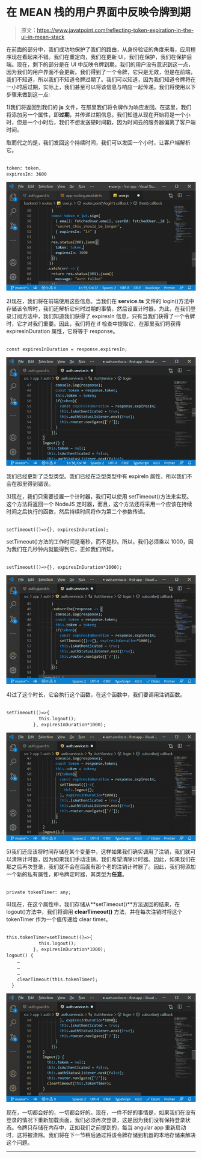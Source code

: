 # 在 MEAN 栈的用户界面中反映令牌到期

> 原文：<https://www.javatpoint.com/reflecting-token-expiration-in-the-ui-in-mean-stack>

在前面的部分中，我们成功地保护了我们的路由，从身份验证的角度来看，应用程序现在看起来不错。我们在重定向，我们在更新 UI，我们在保护，我们在保护后端。现在，剩下的部分是在 UI 中反映令牌到期。我们的用户没有意识到这一点，因为我们的用户界面不会更新。我们得到了一个令牌，它只是无效，但是在前端，我们不知道，所以我们不知道令牌过期了。我们可以知道，因为我们知道令牌将在一小时后过期，实际上，我们甚至可以将该信息与响应一起传递。我们将使用以下步骤来做到这一点:

1)我们将返回到我们的 **js** 文件，在那里我们将令牌作为响应发回。在这里，我们将添加另一个属性，即**过期**，并传递过期信息。我们知道从现在开始将是一个小时，但是一个小时后，我们不想发送硬时间戳，因为时间云的服务器偏离了客户端时间。

取而代之的是，我们发回这个持续时间，我们可以发回一个小时，让客户端解析它。

```

token: token,
expiresIn: 3600

```

![Reflecting the Token Expiration in the UI in MEAN Stack](img/3062a38ae78ede600c1bb96a1553fc9d.png)

2)现在，我们将在前端使用这些信息。当我们在 **service.ts** 文件的 login()方法中存储该令牌时，我们还解析它何时过期的事情，然后设置计时器。为此，在我们登录订阅方法中，我们知道我们获得了 expiresIn 信息，只有当我们获得了一个令牌时，它才对我们重要。因此，我们将在 if 检查中提取它，在那里我们将获得 expiresInDuration 属性，它将等于 response。

```

const expiresInDuration = response.expiresIn;

```

![Reflecting the Token Expiration in the UI in MEAN Stack](img/a83ca5d1b0e8a56307f0c22a194024bc.png)

我们已经更新了泛型类型。我们已经在泛型类型中有 expireIn 属性，所以我们不会在那里得到错误。

3)现在，我们只需要设置一个计时器，我们可以使用 setTimeout()方法来实现。这个方法将返回一个 NodeJS 定时器，而且，这个方法还将采用一个应该在持续时间之后执行的函数，然后持续时间将作为第二个参数传递。

```

setTimeout(()=>{}, expiresInDuration);

```

setTimeout()方法的工作时间是毫秒，而不是秒。所以，我们必须乘以 1000，因为我们在几秒钟内就能得到它，正如我们所知。

```

setTimeout(()=>{}, expiresInDuration*1000);

```

![Reflecting the Token Expiration in the UI in MEAN Stack](img/a62d0d525291eac8ac051165b5bdae4f.png)

4)过了这个时长，它会执行这个函数，在这个函数中，我们要调用注销函数。

```

setTimeout(()=>{
            this.logout();
          }, expiresInDuration*1000);

```

![Reflecting the Token Expiration in the UI in MEAN Stack](img/dcbabcce79723a11de4ef8fa4625f481.png)

5)我们还应该将时间存储在某个变量中，这样如果我们确实调用了注销，我们就可以清除计时器，因为如果我们手动注销，我们希望清除计时器。因此，如果我们在那之后再次登录，我们就不会在后面有那个老的注销计时器了。因此，我们将添加一个新的私有属性，即令牌定时器，其类型为**任意**。

```

private tokenTimer: any;

```

6)现在，在这个属性中，我们存储从**setTimeout()**方法返回的结果，在 logout()方法中，我们将调用 **clearTimeout()** 方法，并在每次注销时将这个 tokenTimer 作为一个值传递给 clear timer。

```

this.tokenTimer=setTimeout(()=>{
            this.logout();
          }, expiresInDuration*1000);
logout() {
    …
    …
    …
    clearTimeout(this.tokenTimer);
  }

```

![Reflecting the Token Expiration in the UI in MEAN Stack](img/c9a66f88b1bcecaa78c9862adfc15440.png)

现在，一切都会好的，一切都会好的。现在，一件不好的事情是，如果我们在没有登录的情况下重新加载页面，我们必须再次登录，这是因为我们没有保持登录状态。令牌只存储在内存中，正如我们之前提到的，每当 angular app 重新启动时，这将被清除。我们将在下一节稍后通过将该令牌存储到机器的本地存储来解决这个问题。

* * *
